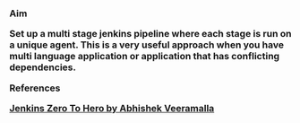 <h3> 

**Aim**

Set up a multi stage jenkins pipeline where each stage is run on a unique agent. This is a very useful approach when you have multi language application or application that has conflicting dependencies.

**References**

[Jenkins Zero To Hero by Abhishek Veeramalla](https://www.youtube.com/watch?v=zZfhAXfBvVA "Click here")

</h3>
